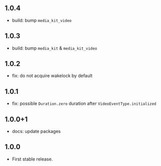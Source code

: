 ## 1.0.4

- build: bump `media_kit_video`

## 1.0.3

- build: bump `media_kit` & `media_kit_video`

## 1.0.2

- fix: do not acquire wakelock by default

## 1.0.1

- fix: possible `Duration.zero` duration after `VideoEventType.initialized`

## 1.0.0+1

- docs: update packages

## 1.0.0

- First stable release.
